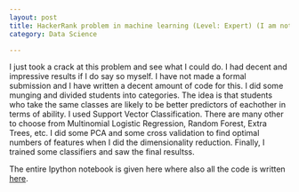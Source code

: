 ```yaml
---
layout: post
title: HackerRank problem in machine learning (Level: Expert) (I am not an Expert). 
category: Data Science

---
```


I just took a crack at this problem and see what I could do. I had decent and impressive results if I do say so myself. I have not made a formal submission and I have written a decent amount of code for this. I did some munging and divided students into categories. The idea is that students who take the same classes are likely to be better predictors of eachother in terms of ability. I used Support Vector Classification. There are many other to choose from Multinomial Logistic Regression, Random Forest, Extra Trees, etc. I did some PCA and some cross validation to find optimal numbers of features when I did the dimensionality reduction. Finally, I trained some classifiers and saw the final resultss.
  

The entire Ipython notebook is given here where also all the code is written [here](http://nbviewer.ipython.org/github/SigmoidFreud/HackerRankML/blob/master/SVCMathGradePredictor.ipynb).
